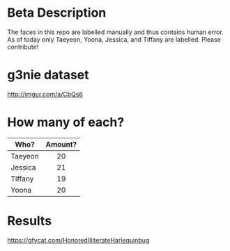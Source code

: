 # Beta Description
The faces in this repo are labelled manually and thus contains human error. As of today only Taeyeon, Yoona, Jessica, and Tiffany are labelled. Please contribute!

# g3nie dataset
http://imgur.com/a/CbQs6

# How many of each?
| Who?  | Amount? |
| ------ |:------:| 
| Taeyeon | 20 | 
| Jessica | 21 | 
| Tiffany | 19 |
| Yoona | 20 |

# Results
https://gfycat.com/HonoredIlliterateHarlequinbug
